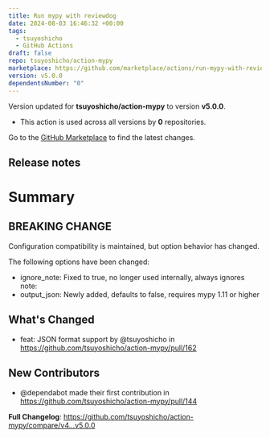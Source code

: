 ```yaml
---
title: Run mypy with reviewdog
date: 2024-08-03 16:46:32 +00:00
tags:
  - tsuyoshicho
  - GitHub Actions
draft: false
repo: tsuyoshicho/action-mypy
marketplace: https://github.com/marketplace/actions/run-mypy-with-reviewdog
version: v5.0.0
dependentsNumber: "0"
---
```



Version updated for **tsuyoshicho/action-mypy** to version **v5.0.0**.
- This action is used across all versions by **0** repositories.

Go to the [GitHub Marketplace](https://github.com/marketplace/actions/run-mypy-with-reviewdog) to find the latest changes.

## Release notes

# Summary

## BREAKING CHANGE

Configuration compatibility is maintained, but option behavior has changed.

The following options have been changed:

* ignore_note: Fixed to true, no longer used internally, always ignores note:
* output_json: Newly added, defaults to false, requires mypy 1.11 or higher

## What's Changed

* feat: JSON format support by @tsuyoshicho in https://github.com/tsuyoshicho/action-mypy/pull/162

## New Contributors

* @dependabot made their first contribution in https://github.com/tsuyoshicho/action-mypy/pull/144

**Full Changelog**: https://github.com/tsuyoshicho/action-mypy/compare/v4...v5.0.0
